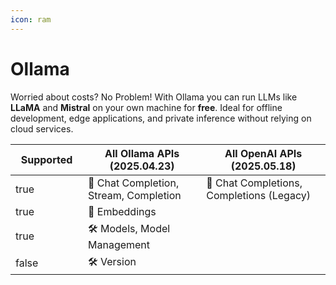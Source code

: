 ```yaml
---
icon: ram
---
```


# Ollama

Worried about costs? No Problem! With Ollama you can run LLMs like **LLaMA** and **Mistral** on your own machine for **free**. Ideal for offline development, edge applications, and private inference without relying on cloud services.

<table><thead><tr><th width="100" data-type="checkbox">Supported</th><th>All Ollama APIs (2025.04.23)</th><th data-hidden>All OpenAI APIs (2025.05.18)</th></tr></thead><tbody><tr><td>true</td><td><span data-gb-custom-inline data-tag="emoji" data-code="1f4ac">💬</span> Chat Completion, Stream, Completion</td><td><span data-gb-custom-inline data-tag="emoji" data-code="1f4ac">💬</span> Chat Completions, Completions (Legacy)</td></tr><tr><td>true</td><td>🧠 Embeddings</td><td></td></tr><tr><td>true</td><td>🛠️ Models, Model Management</td><td></td></tr><tr><td>false</td><td>🛠️ Version</td><td></td></tr></tbody></table>
